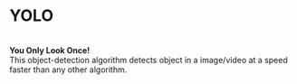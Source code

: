 <h1>YOLO</h1><br>
<strong>You Only Look Once!</strong><br>
This object-detection algorithm detects object in a image/video at a speed faster than any other algorithm.
